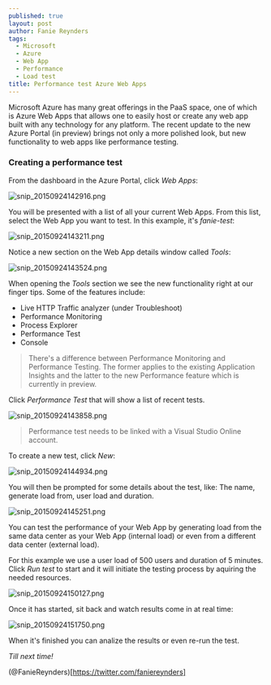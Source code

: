 ```yaml
---
published: true
layout: post
author: Fanie Reynders
tags: 
  - Microsoft
  - Azure
  - Web App
  - Performance
  - Load test
title: Performance test Azure Web Apps
---
```


Microsoft Azure has many great offerings in the PaaS space, one of which is Azure Web Apps that allows one to easily host or create any web app built with any technology for any platform. The recent update to the new Azure Portal (in preview) brings not only a more polished look, but new functionality to web apps like performance testing.

<!--more-->

### Creating a performance test
From the dashboard in the Azure Portal, click *Web Apps*:

![snip_20150924142916.png]({{site.url}}/post-images/snip_20150924142916.png)

You will be presented with a list of all your current Web Apps. From this list, select the Web App you want to test. In this example, it's *fanie-test*:

![snip_20150924143211.png]({{site.url}}/post-images/snip_20150924143211.png)

Notice a new section on the Web App details window called *Tools*:

![snip_20150924143524.png]({{site.url}}/post-images/snip_20150924143524.png)

When opening the *Tools* section we see the new functionality right at our finger tips. Some of the features include:
- Live HTTP Traffic analyzer (under Troubleshoot)
- Performance Monitoring
- Process Explorer
- Performance Test
- Console

> There's a difference between Performance Monitoring and Performance Testing. The former applies to the existing Application Insights and the latter to the new Performance feature which is currently in preview.

Click *Performance Test* that will show a list of recent tests. 

![snip_20150924143858.png]({{site.url}}/post-images/snip_20150924143858.png)

> Performance test needs to be linked with a Visual Studio Online account.

To create a new test, click *New*:

![snip_20150924144934.png]({{site.url}}/post-images/snip_20150924144934.png)

You will then be prompted for some details about the test, like: The name, generate load from, user load and duration.

![snip_20150924145251.png]({{site.url}}/post-images/snip_20150924145251.png)

You can test the performance of your Web App by generating load from the same data center as your Web App (internal load) or even from a different data center (external load).

For this example we use a user load of 500 users and duration of 5 minutes. Click *Run test* to start and it will initiate the testing process by aquiring the needed resources.

![snip_20150924150127.png]({{site.url}}/post-images/snip_20150924150127.png)

Once it has started, sit back and watch results come in at real time:

![snip_20150924151750.png]({{site.url}}/post-images/snip_20150924151750.png)

When it's finished you can analize the results or even re-run the test.

*Till next time!*

(@FanieReynders)[https://twitter.com/faniereynders]
